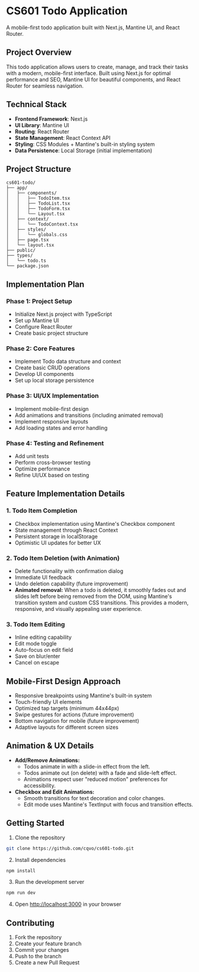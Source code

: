 # CS601 Todo Application

A mobile-first todo application built with Next.js, Mantine UI, and React Router.

## Project Overview

This todo application allows users to create, manage, and track their tasks with a modern, mobile-first interface. Built using Next.js for optimal performance and SEO, Mantine UI for beautiful components, and React Router for seamless navigation.

## Technical Stack

- **Frontend Framework**: Next.js
- **UI Library**: Mantine UI
- **Routing**: React Router
- **State Management**: React Context API
- **Styling**: CSS Modules + Mantine's built-in styling system
- **Data Persistence**: Local Storage (initial implementation)

## Project Structure

```
cs601-todo/
├── app/
│   ├── components/
│   │   ├── TodoItem.tsx
│   │   ├── TodoList.tsx
│   │   ├── TodoForm.tsx
│   │   └── Layout.tsx
│   ├── context/
│   │   └── TodoContext.tsx
│   ├── styles/
│   │   └── globals.css
│   ├── page.tsx
│   └── layout.tsx
├── public/
├── types/
│   └── todo.ts
└── package.json
```

## Implementation Plan

### Phase 1: Project Setup
- Initialize Next.js project with TypeScript
- Set up Mantine UI
- Configure React Router
- Create basic project structure

### Phase 2: Core Features
- Implement Todo data structure and context
- Create basic CRUD operations
- Develop UI components
- Set up local storage persistence

### Phase 3: UI/UX Implementation
- Implement mobile-first design
- Add animations and transitions (including animated removal)
- Implement responsive layouts
- Add loading states and error handling

### Phase 4: Testing and Refinement
- Add unit tests
- Perform cross-browser testing
- Optimize performance
- Refine UI/UX based on testing

## Feature Implementation Details

### 1. Todo Item Completion
- Checkbox implementation using Mantine's Checkbox component
- State management through React Context
- Persistent storage in localStorage
- Optimistic UI updates for better UX

### 2. Todo Item Deletion (with Animation)
- Delete functionality with confirmation dialog
- Immediate UI feedback
- Undo deletion capability (future improvement)
- **Animated removal:** When a todo is deleted, it smoothly fades out and slides left before being removed from the DOM, using Mantine's transition system and custom CSS transitions. This provides a modern, responsive, and visually appealing user experience.

### 3. Todo Item Editing
- Inline editing capability
- Edit mode toggle
- Auto-focus on edit field
- Save on blur/enter
- Cancel on escape

## Mobile-First Design Approach

- Responsive breakpoints using Mantine's built-in system
- Touch-friendly UI elements
- Optimized tap targets (minimum 44x44px)
- Swipe gestures for actions (future improvement)
- Bottom navigation for mobile (future improvement)
- Adaptive layouts for different screen sizes

## Animation & UX Details

- **Add/Remove Animations:**
  - Todos animate in with a slide-in effect from the left.
  - Todos animate out (on delete) with a fade and slide-left effect.
  - Animations respect user "reduced motion" preferences for accessibility.
- **Checkbox and Edit Animations:**
  - Smooth transitions for text decoration and color changes.
  - Edit mode uses Mantine's TextInput with focus and transition effects.

## Getting Started

1. Clone the repository
```bash
git clone https://github.com/cqvo/cs601-todo.git
```

2. Install dependencies
```bash
npm install
```

3. Run the development server
```bash
npm run dev
```

4. Open [http://localhost:3000](http://localhost:3000) in your browser

## Contributing

1. Fork the repository
2. Create your feature branch
3. Commit your changes
4. Push to the branch
5. Create a new Pull Request

